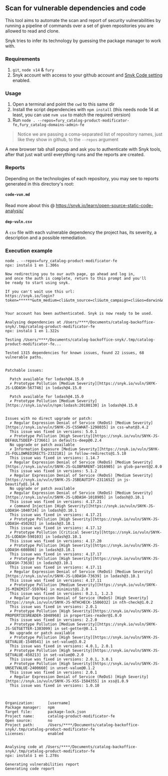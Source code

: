 ## Scan for vulnerable dependencies and code

This tool aims to automate the scan and report of security vulnerabilities by running a pipeline of commands over a set of given repositories you are allowed to read and clone.

Snyk tries to infer its technology by guessing the package manager to work with.

### Requirements

1. `git`, `node v14` & `fury`
2. Snyk account with access to your github account and [Snyk Code setting](https://app.snyk.io/org/frondor/manage/snyk-code#sast-settings) enabled.

### Usage

1. Open a terminal and point the `cwd` to this same dir
2. Install the script dependencies with `npm install` (this needs node 14 at least, you can use `nvm use` to match the required version)
3. Run `node . --repos=fury_catalog-product-modificator-fe,fury_catalog-domains-admin-fe`

> Notice we are passing a coma-separated list of repository names, just like they show in github, to the `--repos` argument

A new browser tab shall popup and ask you to authenticate with Snyk tools, after that just wait until everything runs and the reports are created.

### Reports

Depending on the technologies of each repository, you may see to reports generated in this directory's root:

#### `code-vun.md`

Read more about this @ https://snyk.io/learn/open-source-static-code-analysis/

#### `dep-vuln.csv`

A `csv` file with each vulnerable dependency the project has, its severity, a description and a possible remediation.


### Execution example

```console
node . --repos=fury_catalog-product-modificator-fe
npx: instaló 1 en 1.306s

Now redirecting you to our auth page, go ahead and log in,
and once the auth is complete, return to this prompt and you'll
be ready to start using snyk.

If you can't wait use this url:
https://snyk.io/login?token=******&utm_medium=cli&utm_source=cli&utm_campaign=cli&os=darwin&docker=false


Your account has been authenticated. Snyk is now ready to be used.

Analysing dependencies at /Users/****/Documents/catalog-backoffice-snyk/.tmp/catalog-product-modificator-fe
npx: instaló 1 en 1.322s

Testing /Users/****/Documents/catalog-backoffice-snyk/.tmp/catalog-product-modificator-fe...

Tested 1315 dependencies for known issues, found 22 issues, 68 vulnerable paths.


Patchable issues:

  Patch available for lodash@4.15.0
  ✗ Prototype Pollution [Medium Severity][https://snyk.io/vuln/SNYK-JS-LODASH-567746] in lodash@4.15.0

  Patch available for lodash@4.15.0
  ✗ Prototype Pollution [Medium Severity][https://snyk.io/vuln/npm:lodash:20180130] in lodash@4.15.0


Issues with no direct upgrade or patch:
  ✗ Regular Expression Denial of Service (ReDoS) [Medium Severity][https://snyk.io/vuln/SNYK-JS-CSSWHAT-1298035] in css-what@3.4.2
  This issue was fixed in versions: 5.0.1
  ✗ Prototype Pollution [High Severity][https://snyk.io/vuln/SNYK-JS-DEFAULTSDEEP-173661] in defaults-deep@0.2.4
  No upgrade or patch available
  ✗ Information Exposure [Medium Severity][https://snyk.io/vuln/SNYK-JS-FOLLOWREDIRECTS-2332181] in follow-redirects@1.5.10
  This issue was fixed in versions: 1.14.7
  ✗ Regular Expression Denial of Service (ReDoS) [Medium Severity][https://snyk.io/vuln/SNYK-JS-GLOBPARENT-1016905] in glob-parent@2.0.0
  This issue was fixed in versions: 5.1.2
  ✗ Regular Expression Denial of Service (ReDoS) [Medium Severity][https://snyk.io/vuln/SNYK-JS-JSBEAUTIFY-2311652] in js-beautify@1.14.0
  No upgrade or patch available
  ✗ Regular Expression Denial of Service (ReDoS) [Medium Severity][https://snyk.io/vuln/SNYK-JS-LODASH-1018905] in lodash@3.10.1
  This issue was fixed in versions: 4.17.21
  ✗ Command Injection [High Severity][https://snyk.io/vuln/SNYK-JS-LODASH-1040724] in lodash@3.10.1
  This issue was fixed in versions: 4.17.21
  ✗ Prototype Pollution [High Severity][https://snyk.io/vuln/SNYK-JS-LODASH-450202] in lodash@3.10.1
  This issue was fixed in versions: 4.17.12
  ✗ Prototype Pollution [Critical Severity][https://snyk.io/vuln/SNYK-JS-LODASH-590103] in lodash@3.10.1
  This issue was fixed in versions: 4.17.20
  ✗ Prototype Pollution [High Severity][https://snyk.io/vuln/SNYK-JS-LODASH-608086] in lodash@3.10.1
  This issue was fixed in versions: 4.17.17
  ✗ Prototype Pollution [High Severity][https://snyk.io/vuln/SNYK-JS-LODASH-73638] in lodash@3.10.1
  This issue was fixed in versions: 4.17.11
  ✗ Regular Expression Denial of Service (ReDoS) [Medium Severity][https://snyk.io/vuln/SNYK-JS-LODASH-73639] in lodash@3.10.1
  This issue was fixed in versions: 4.17.11
  ✗ Prototype Pollution [Medium Severity][https://snyk.io/vuln/SNYK-JS-MINIMIST-559764] in minimist@1.2.0
  This issue was fixed in versions: 0.2.1, 1.2.3
  ✗ Regular Expression Denial of Service (ReDoS) [High Severity][https://snyk.io/vuln/SNYK-JS-NTHCHECK-1586032] in nth-check@1.0.2
  This issue was fixed in versions: 2.0.1
  ✗ Prototype Pollution [High Severity][https://snyk.io/vuln/SNYK-JS-PROPERTIESREADER-1048968] in properties-reader@1.0.0
  This issue was fixed in versions: 2.2.0
  ✗ Prototype Pollution [Medium Severity][https://snyk.io/vuln/SNYK-JS-SETGETTER-1303099] in set-getter@0.1.1
  No upgrade or patch available
  ✗ Prototype Pollution [High Severity][https://snyk.io/vuln/SNYK-JS-SETVALUE-1540541] in set-value@3.0.2
  This issue was fixed in versions: 4.0.1, 2.0.1
  ✗ Prototype Pollution [High Severity][https://snyk.io/vuln/SNYK-JS-SETVALUE-450213] in set-value@0.2.0
  This issue was fixed in versions: 2.0.1, 3.0.1
  ✗ Prototype Pollution [High Severity][https://snyk.io/vuln/SNYK-JS-UNSETVALUE-2400660] in unset-value@0.1.2
  This issue was fixed in versions: 2.0.1
  ✗ Regular Expression Denial of Service (ReDoS) [High Severity][https://snyk.io/vuln/SNYK-JS-XSS-1584355] in xss@1.0.9
  This issue was fixed in versions: 1.0.10



Organization:      [username]
Package manager:   npm
Target file:       package-lock.json
Project name:      catalog-product-modificator-fe
Open source:       no
Project path:      /Users/****/Documents/catalog-backoffice-snyk/.tmp/catalog-product-modificator-fe
Licenses:          enabled


Analysing code at /Users/****/Documents/catalog-backoffice-snyk/.tmp/catalog-product-modificator-fe
npx: instaló 1 en 1.278s

Generating vulnerabilities report
Generating code report
```